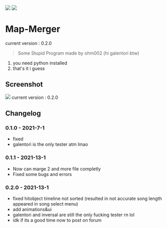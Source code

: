 ![](https://i.imgur.com/HGwZo1Y.png)
[![](https://i.imgur.com/CtZfuiY.png)](https://github.com/ohm002/Map-Merger-Core)
# Map-Merger
current version : 0.2.0

> Some Stupid Program made by ohm002 (hi galentori btw)

1. you need python installed
2. that's it i guess
## Screenshot
![](https://i.imgur.com/lFT0hNL.png)
current version : 0.2.0
## Changelog

### 0.1.0 - 2021-7-1
* fixed 
* galentori is the only tester atm lmao

### 0.1.1 - 2021-13-1
* Now can marge 2 and more file completly
* Fixed some bugs and errors

### 0.2.0 - 2021-13-1
* fixed hitobject timeline not sorted (resulted in not accurate song length appeared in song select menu)
* add animations&ui
* galentori and inversal are still the only fucking tester rn lol 
* idk if its a good time now to post on forum